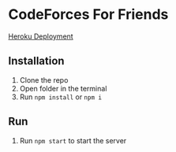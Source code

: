 # CodeForces For Friends
[Heroku Deployment](https://infinite-gorge-42155.herokuapp.com/)

## Installation
1. Clone the repo
2. Open folder in the terminal
3. Run `npm install` or `npm i`

## Run
1. Run `npm start` to start the server
